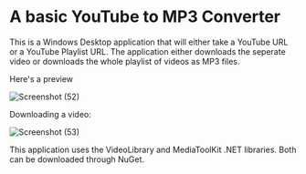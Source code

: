 <h1> A basic YouTube to MP3 Converter</h1>
<p> This is a Windows Desktop application that will either take a YouTube URL or a YouTube Playlist URL. The application either downloads the seperate video 
or downloads the whole playlist of videos as MP3 files.

Here's a preview

![Screenshot (52)](https://user-images.githubusercontent.com/57603182/96287939-a0b7e880-0fb0-11eb-9ee6-bb25fb01a4be.png)



Downloading a video:

![Screenshot (53)](https://user-images.githubusercontent.com/57603182/96288026-c5ac5b80-0fb0-11eb-9335-a84169679320.png)

This application uses the VideoLibrary and MediaToolKit .NET libraries. Both can be downloaded through NuGet.
